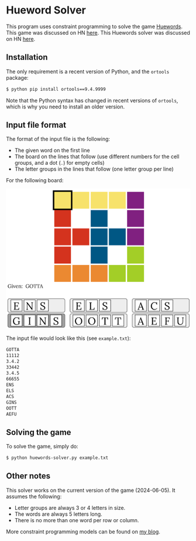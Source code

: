 # Hueword Solver

This program uses constraint programming to solve the game [Huewords](https://huewords.snellman.net/). This game was discussed on HN [here](https://news.ycombinator.com/item?id=40571463). This Huewords solver was discussed on HN [here](https://news.ycombinator.com/item?id=40592269).

## Installation

The only requirement is a recent version of Python, and the `ortools` package:

```bash
$ python pip install ortools==9.4.9999
```

Note that the Python syntax has changed in recent versions of `ortools`, which is why you need to install an older version.

## Input file format

The format of the input file is the following:

- The given word on the first line
- The board on the lines that follow (use different numbers for the cell groups, and a dot (`.`) for empty cells)
- The letter groups in the lines that follow (one letter group per line)

For the following board:

![](example.png)

The input file would look like this (see `example.txt`):

```
GOTTA
11112
3.4.2
33442
3.4.5
66655
ENS
ELS
ACS
GINS
OOTT
AEFU
```

## Solving the game

To solve the game, simply do:

```bash
$ python huewords-solver.py example.txt
```

## Other notes

This solver works on the current version of the game (2024-06-05). It assumes the following:
- Letter groups are always 3 or 4 letters in size.
- The words are always 5 letters long.
- There is no more than one word per row or column.

More constraint programming models can be found on [my blog](https://pedtsr.ca/).
